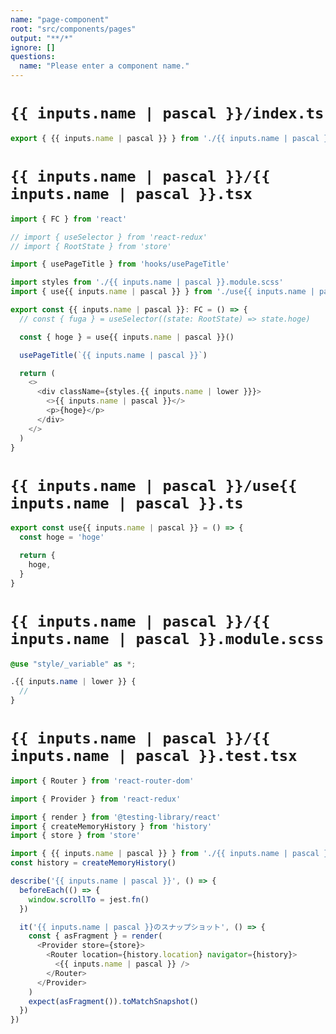 ```yaml
---
name: "page-component"
root: "src/components/pages"
output: "**/*"
ignore: []
questions:
  name: "Please enter a component name."
---
```


# `{{ inputs.name | pascal }}/index.ts`
```typescript
export { {{ inputs.name | pascal }} } from './{{ inputs.name | pascal }}'

```

# `{{ inputs.name | pascal }}/{{ inputs.name | pascal }}.tsx`
```typescript
import { FC } from 'react'

// import { useSelector } from 'react-redux'
// import { RootState } from 'store'

import { usePageTitle } from 'hooks/usePageTitle'

import styles from './{{ inputs.name | pascal }}.module.scss'
import { use{{ inputs.name | pascal }} } from './use{{ inputs.name | pascal }}.ts'

export const {{ inputs.name | pascal }}: FC = () => {
  // const { fuga } = useSelector((state: RootState) => state.hoge)

  const { hoge } = use{{ inputs.name | pascal }}()

  usePageTitle(`{{ inputs.name | pascal }}`)

  return (
    <>
      <div className={styles.{{ inputs.name | lower }}}>
        <>{{ inputs.name | pascal }}</>
        <p>{hoge}</p>
      </div>
    </>
  )
}

```

# `{{ inputs.name | pascal }}/use{{ inputs.name | pascal }}.ts`
```typescript
export const use{{ inputs.name | pascal }} = () => {
  const hoge = 'hoge'

  return {
    hoge,
  }
}

```


# `{{ inputs.name | pascal }}/{{ inputs.name | pascal }}.module.scss`
```scss
@use "style/_variable" as *;

.{{ inputs.name | lower }} {
  //
}


```

# `{{ inputs.name | pascal }}/{{ inputs.name | pascal }}.test.tsx`

```typescript
import { Router } from 'react-router-dom'

import { Provider } from 'react-redux'

import { render } from '@testing-library/react'
import { createMemoryHistory } from 'history'
import { store } from 'store'

import { {{ inputs.name | pascal }} } from './{{ inputs.name | pascal }}'
const history = createMemoryHistory()

describe('{{ inputs.name | pascal }}', () => {
  beforeEach(() => {
    window.scrollTo = jest.fn()
  })

  it('{{ inputs.name | pascal }}のスナップショット', () => {
    const { asFragment } = render(
      <Provider store={store}>
        <Router location={history.location} navigator={history}>
          <{{ inputs.name | pascal }} />
        </Router>
      </Provider>
    )
    expect(asFragment()).toMatchSnapshot()
  })
})

```
